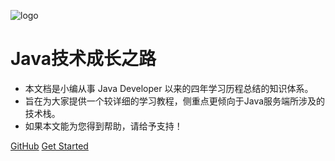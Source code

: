 <!-- _coverpage.md -->

![logo](https://docsify.js.org/_media/icon.svg)

# Java技术成长之路

- 本文档是小编从事 Java Developer 以来的四年学习历程总结的知识体系。
- 旨在为大家提供一个较详细的学习教程，侧重点更倾向于Java服务端所涉及的技术栈。
- 如果本文能为您得到帮助，请给予支持！

[GitHub](https://github.com/Hanxueqing/Douban-Movie.git)
[Get Started](/集合是什么)

